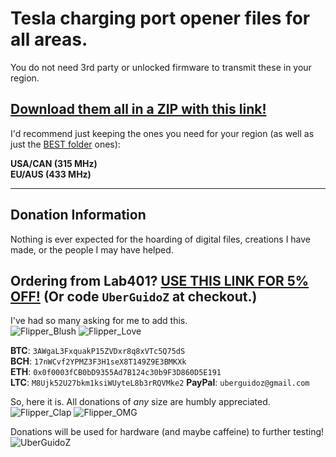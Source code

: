 # Tesla charging port opener files for all areas.

You do not need 3rd party or unlocked firmware to transmit these in your region.

## [Download them all in a ZIP with this link!](https://uberguidoz.github.io/DownGit/#/home?url=https://github.com/UberGuidoZ/Flipper/tree/main/Sub-GHz/Vehicles/Tesla)

I'd recommend just keeping the ones you need for your region (as well as just the [BEST folder](https://github.com/UberGuidoZ/Flipper/tree/main/Sub-GHz/Vehicles/Tesla/BEST_PORT_OPENER) ones):

**USA/CAN (315 MHz)**<br>
**EU/AUS (433 MHz)**

-----

## Donation Information

Nothing is ever expected for the hoarding of digital files, creations I have made, or the people I may have helped.

## Ordering from Lab401? [USE THIS LINK FOR 5% OFF!](https://lab401.com/r?id=vsmgoc) (Or code `UberGuidoZ` at checkout.)

I've had so many asking for me to add this.<br>
![Flipper_Blush](https://user-images.githubusercontent.com/57457139/183561666-4424a3cc-679b-4016-a368-24f7e7ad0a88.jpg) ![Flipper_Love](https://user-images.githubusercontent.com/57457139/183561692-381d37bd-264f-4c88-8877-e58d60d9be6e.jpg)

**BTC**: `3AWgaL3FxquakP15ZVDxr8q8xVTc5Q75dS`<br>
**BCH**: `17nWCvf2YPMZ3F3H1seX8T149Z9E3BMKXk`<br>
**ETH**: `0x0f0003fCB0bD9355Ad7B124c30b9F3D860D5E191`<br>
**LTC**: `M8Ujk52U27bkm1ksiWUyteL8b3rRQVMke2`
**PayPal**: `uberguidoz@gmail.com`

So, here it is. All donations of *any* size are humbly appreciated.<br>
![Flipper_Clap](https://user-images.githubusercontent.com/57457139/183561789-2e853ede-8ef7-41e8-a67c-716225177e5d.jpg) ![Flipper_OMG](https://user-images.githubusercontent.com/57457139/183561787-e21bdc1e-b316-4e67-b327-5129503d0313.jpg)

Donations will be used for hardware (and maybe caffeine) to further testing!<br>
![UberGuidoZ](https://cdn.discordapp.com/emojis/1000632669622767686.gif)